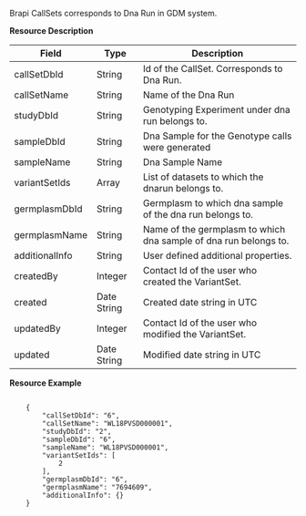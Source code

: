 
Brapi CallSets corresponds to Dna Run in GDM system.


<a name="callsetresource">**Resource Description**</a>

Field | Type | Description
------|------|------------
callSetDbId | String | Id of the CallSet. Corresponds to Dna Run.
callSetName | String | Name of the Dna Run
studyDbId | String | Genotyping Experiment under dna run belongs to.
sampleDbId | String | Dna Sample for the Genotype calls were generated
sampleName | String | Dna Sample Name  
variantSetIds | Array | List of datasets to which the dnarun belongs to.
germplasmDbId | String | Germplasm to which dna sample of the dna run belongs to.
germplasmName | String | Name of the germplasm to which dna sample of dna run belongs to.
additionalInfo | String | User defined additional properties.
createdBy | Integer | Contact Id of the user who created the VariantSet.
created | Date String | Created date string in UTC
updatedBy | Integer | Contact Id of the user who modified the VariantSet.
updated | Date String | Modified date string in UTC

<a name="callsetresourceexample">**Resource Example**</a>

```

    {
        "callSetDbId": "6",
        "callSetName": "WL18PVSD000001",
        "studyDbId": "2",
        "sampleDbId": "6",
        "sampleName": "WL18PVSD000001",
        "variantSetIds": [
            2
        ],
        "germplasmDbId": "6",
        "germplasmName": "7694609",
        "additionalInfo": {}
    }

```


